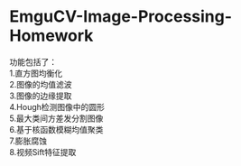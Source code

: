 ﻿# EmguCV-Image-Processing-Homework
功能包括了：<br>
1.直方图均衡化 <br>
2.图像的均值滤波 <br>
3.图像的边缘提取 <br>
4.Hough检测图像中的圆形 <br>
5.最大类间方差发分割图像 <br>
6.基于核函数模糊均值聚类 <br>
7.膨胀腐蚀<br>
8.视频Sift特征提取<br>

